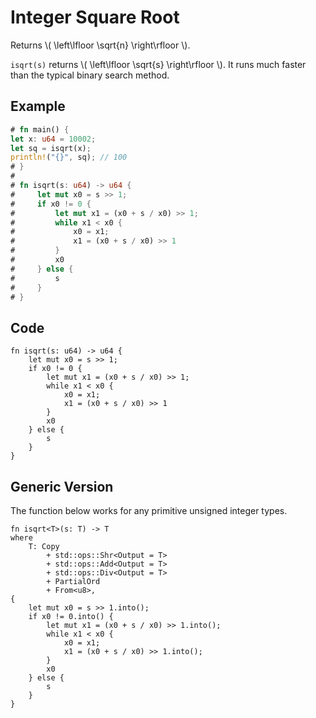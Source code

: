 # Integer Square Root
Returns \\( \left\lfloor \sqrt{n} \right\rfloor \\).

`isqrt(s)` returns \\( \left\lfloor \sqrt{s} \right\rfloor \\). It runs much faster than the typical binary search method.

## Example

```rust
# fn main() {
let x: u64 = 10002;
let sq = isqrt(x);
println!("{}", sq); // 100
# }
#
# fn isqrt(s: u64) -> u64 {
#     let mut x0 = s >> 1;
#     if x0 != 0 {
#         let mut x1 = (x0 + s / x0) >> 1;
#         while x1 < x0 {
#             x0 = x1;
#             x1 = (x0 + s / x0) >> 1
#         }
#         x0
#     } else {
#         s
#     }
# }
```

## Code

```rust,noplayground
fn isqrt(s: u64) -> u64 {
    let mut x0 = s >> 1;
    if x0 != 0 {
        let mut x1 = (x0 + s / x0) >> 1;
        while x1 < x0 {
            x0 = x1;
            x1 = (x0 + s / x0) >> 1
        }
        x0
    } else {
        s
    }
}
```

## Generic Version

The function below works for any primitive unsigned integer types.

```rust,noplayground
fn isqrt<T>(s: T) -> T
where
    T: Copy
        + std::ops::Shr<Output = T>
        + std::ops::Add<Output = T>
        + std::ops::Div<Output = T>
        + PartialOrd
        + From<u8>,
{
    let mut x0 = s >> 1.into();
    if x0 != 0.into() {
        let mut x1 = (x0 + s / x0) >> 1.into();
        while x1 < x0 {
            x0 = x1;
            x1 = (x0 + s / x0) >> 1.into();
        }
        x0
    } else {
        s
    }
}
```
